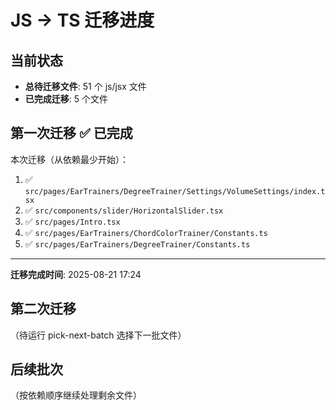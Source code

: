 # JS → TS 迁移进度

## 当前状态
- **总待迁移文件**: 51 个 js/jsx 文件
- **已完成迁移**: 5 个文件

## 第一次迁移 ✅ 已完成
本次迁移（从依赖最少开始）：
1. ✅ `src/pages/EarTrainers/DegreeTrainer/Settings/VolumeSettings/index.tsx`
2. ✅ `src/components/slider/HorizontalSlider.tsx`
3. ✅ `src/pages/Intro.tsx`
4. ✅ `src/pages/EarTrainers/ChordColorTrainer/Constants.ts`
5. ✅ `src/pages/EarTrainers/DegreeTrainer/Constants.ts`

--------
**迁移完成时间**: 2025-08-21 17:24

## 第二次迁移
（待运行 pick-next-batch 选择下一批文件）

## 后续批次
（按依赖顺序继续处理剩余文件）
